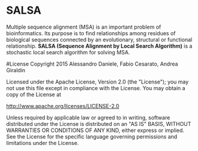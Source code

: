 # SALSA
Multiple sequence alignment (MSA) is an important problem of bioinformatics.
Its purpose is to find relationships among residues of biological sequences connected by an evolutionary, structural or functional relationship. 
**SALSA (Sequence Alignment by Local Search Algorithm)** is a stochastic local search algorithm for solving MSA.

#License
Copyright 2015 Alessandro Daniele, Fabio Cesarato, Andrea Giraldin

Licensed under the Apache License, Version 2.0 (the "License");
you may not use this file except in compliance with the License.
You may obtain a copy of the License at

   http://www.apache.org/licenses/LICENSE-2.0

Unless required by applicable law or agreed to in writing, software
distributed under the License is distributed on an "AS IS" BASIS,
WITHOUT WARRANTIES OR CONDITIONS OF ANY KIND, either express or implied.
See the License for the specific language governing permissions and
limitations under the License.
